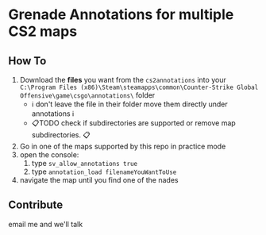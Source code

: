 # Grenade Annotations for multiple CS2 maps

## How To

1. Download the **files** you want from the `cs2annotations` into your
   `C:\Program Files (x86)\Steam\steamapps\common\Counter-Strike Global Offensive\game\csgo\annotations\` folder
    - ℹ️ don't leave the file in their folder move them directly under annotations ℹ️
    - 📋TODO check if subdirectories are supported or remove map subdirectories. 📋
2. Go in one of the maps supported by this repo in practice mode
3. open the console:
    1. type `sv_allow_annotations true`
    2. type `annotation_load filenameYouWantToUse`
4. navigate the map until you find one of the nades

## Contribute 
email me and we'll talk